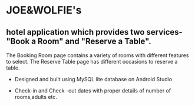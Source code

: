 # JOE&WOLFIE's

## hotel application which provides two services- "Book a Room" and "Reserve a Table". 
The Booking Room page contains a variety of rooms with different features to select.
The Reserve Table page has different occasions to reserve a table.

- Designed and built using MySQL lite database on Android Studio

- Check-in and Check -out dates with proper details of number of rooms,adults etc.
